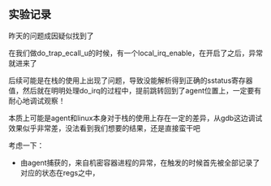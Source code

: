 ## 实验记录
昨天的问题成因疑似找到了

在我们做do_trap_ecall_u的时候，有一个local_irq_enable，在开启了之后，异常就进来了

后续可能是在栈的使用上出现了问题，导致没能解析得到正确的sstatus寄存器值，然后就在明明处理do_irq的过程中，提前跳转回到了agent位置上，一定要有耐心地调试观察！

本质上可能是agent和linux本身对于栈的使用上存在一定的差异，从gdb这边调试效果似乎非常差，没法看到我们想要的结果，还是直接蛮干吧

考虑一下：
- 由agent捕获的，来自机密容器进程的异常，在触发的时候首先被全部记录了对应的状态在regs之中，